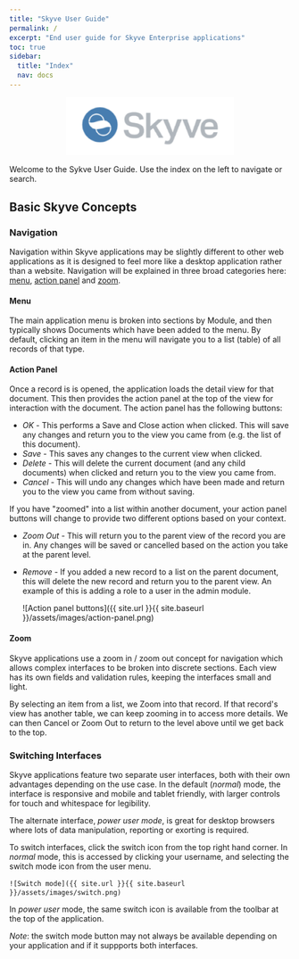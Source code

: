```yaml
---
title: "Skyve User Guide"
permalink: /
excerpt: "End user guide for Skyve Enterprise applications"
toc: true
sidebar:
  title: "Index"
  nav: docs
---
```


<div style="margin: 0 auto; text-align: center">
  <img src="assets/images/skyve-logo.png" width="300" alt="Skyve logo" />
</div>

Welcome to the Sykve User Guide. Use the index on the left to navigate or search.

## Basic Skyve Concepts

### Navigation
				
Navigation within Skyve applications may be slightly different to other web applications as it is designed to feel more like a desktop application rather than a website. Navigation will be explained in three broad categories here: [menu](#menu), [action panel](#action-panel) and [zoom](#zoom).

#### Menu

The main application menu is broken into sections by Module, and then typically shows Documents which have been added to the menu. By default, clicking an item in the menu will navigate you to a list (table) of all records of that type. 

#### Action Panel

Once a record is is opened, the application loads the detail view for that document. This then provides the action panel at the top of the view for interaction with the document. The action panel has the following buttons:

* _OK_ - This performs a Save and Close action when clicked. This will save any 
changes and return you to the view you came from (e.g. the list of this document).
* _Save_ - This saves any changes to the current view when clicked. 
* _Delete_ - This will delete the current document (and any child documents) when clicked and return you to the view you came from. 
* _Cancel_ - This will undo any changes which have been made and return you to the view you came from without saving.
						
If you have "zoomed" into a list within another document, your action panel buttons will change to provide two different options based on your context.

* _Zoom Out_ - This will return you to the parent view of the record you are in. Any changes will be saved or cancelled based on the action you take at the parent level.
* _Remove_ - If you added a new record to a list on the parent document, this will delete the new record and return you to the parent view. An example of this is adding a role to a user in the admin module.

    ![Action panel buttons]({{ site.url }}{{ site.baseurl }}/assets/images/action-panel.png)

#### Zoom

Skyve applications use a zoom in / zoom out concept for navigation which allows complex
interfaces to be broken into discrete sections. Each view has its own fields and validation rules, keeping the interfaces small and light.

By selecting an item from a list, we Zoom into that record. If that record's view has  another table, we can keep zooming in to access more details. We can then Cancel or Zoom Out to return to the level above until we get back to the top.

### Switching Interfaces

Skyve applications feature two separate user interfaces, both with their own advantages depending on the use case. In the default (_normal_) mode, the interface is responsive and mobile and tablet friendly, with larger controls for touch and whitespace for legibility.

The alternate interface, _power user mode_, is great for desktop browsers where lots of data manipulation, reporting or exorting is required.

To switch interfaces, click the switch icon from the top right hand corner. In _normal_ mode, this is accessed by clicking your username, and selecting the switch mode icon from the user menu.

    ![Switch mode]({{ site.url }}{{ site.baseurl }}/assets/images/switch.png)

In _power user_ mode, the same switch icon is available from the toolbar at the top of the application.

_Note_: the switch mode button may not always be available depending on your application and if it suppports both interfaces.

